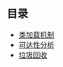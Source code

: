 ## 目录

- [类加载机制](https://github.com/wangjiapu/Conclusion/blob/master/java%E8%99%9A%E6%8B%9F%E6%9C%BA/%E7%B1%BB%E5%8A%A0%E8%BD%BD%E6%9C%BA%E5%88%B6.md)
- [可达性分析](https://github.com/wangjiapu/Conclusion/blob/master/java%E8%99%9A%E6%8B%9F%E6%9C%BA/%E5%8F%AF%E8%BE%BE%E6%80%A7%E5%88%86%E6%9E%90.md)
- [垃圾回收](https://github.com/wangjiapu/Conclusion/blob/master/java%E8%99%9A%E6%8B%9F%E6%9C%BA/%E5%9E%83%E5%9C%BE%E5%9B%9E%E6%94%B6.md)
